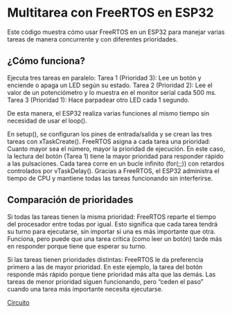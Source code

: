 # Multitarea con FreeRTOS en ESP32

Este código muestra cómo usar FreeRTOS en un ESP32 para manejar varias tareas de manera concurrente y con diferentes prioridades.

## ¿Cómo funciona?

Ejecuta tres tareas en paralelo:
Tarea 1 (Prioridad 3): Lee un botón y enciende o apaga un LED según su estado.
Tarea 2 (Prioridad 2): Lee el valor de un potenciómetro y lo muestra en el monitor serial cada 500 ms.
Tarea 3 (Prioridad 1): Hace parpadear otro LED cada 1 segundo.

De esta manera, el ESP32 realiza varias funciones al mismo tiempo sin necesidad de usar el loop().

En setup(), se configuran los pines de entrada/salida y se crean las tres tareas con xTaskCreate().
FreeRTOS asigna a cada tarea una prioridad:
Cuanto mayor sea el número, mayor la prioridad de ejecución.
En este caso, la lectura del botón (Tarea 1) tiene la mayor prioridad para responder rápido a las pulsaciones.
Cada tarea corre en un bucle infinito (for(;;)) con retardos controlados por vTaskDelay().
Gracias a FreeRTOS, el ESP32 administra el tiempo de CPU y mantiene todas las tareas funcionando sin interferirse.

## Comparación de prioridades

Si todas las tareas tienen la misma prioridad:
FreeRTOS reparte el tiempo del procesador entre todas por igual.
Esto significa que cada tarea tendrá su turno para ejecutarse, sin importar si una es más importante que otra. Funciona, pero puede que una tarea crítica (como leer un botón) tarde más en responder porque tiene que esperar su turno.

Si las tareas tienen prioridades distintas:
FreeRTOS le da preferencia primero a las de mayor prioridad.
En este ejemplo, la tarea del botón responde más rápido porque tiene prioridad más alta que las demás. Las tareas de menor prioridad siguen funcionando, pero “ceden el paso” cuando una tarea más importante necesita ejecutarse.

[Circuito](https://youtube.com/shorts/-akyk1doCZ4?si=IgBYwyCTV08TKhLG)
